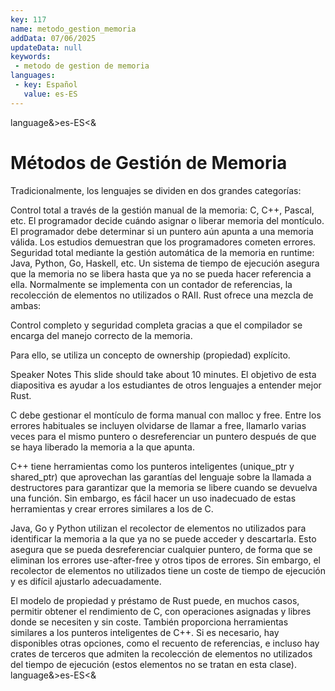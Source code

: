 ```yaml
---
key: 117
name: metodo_gestion_memoria
addData: 07/06/2025
updateData: null
keywords: 
 - metodo de gestion de memoria
languages:
 - key: Español
   value: es-ES
---
```

language&>es-ES<&
# Métodos de Gestión de Memoria
Tradicionalmente, los lenguajes se dividen en dos grandes categorías:

Control total a través de la gestión manual de la memoria: C, C++, Pascal, etc.
El programador decide cuándo asignar o liberar memoria del montículo.
El programador debe determinar si un puntero aún apunta a una memoria válida.
Los estudios demuestran que los programadores cometen errores.
Seguridad total mediante la gestión automática de la memoria en runtime: Java, Python, Go, Haskell, etc.
Un sistema de tiempo de ejecución asegura que la memoria no se libera hasta que ya no se pueda hacer referencia a ella.
Normalmente se implementa con un contador de referencias, la recolección de elementos no utilizados o RAII.
Rust ofrece una mezcla de ambas:

Control completo y seguridad completa gracias a que el compilador se encarga del manejo correcto de la memoria.

Para ello, se utiliza un concepto de ownership (propiedad) explícito.

Speaker Notes
This slide should take about 10 minutes.
El objetivo de esta diapositiva es ayudar a los estudiantes de otros lenguajes a entender mejor Rust.

C debe gestionar el montículo de forma manual con malloc y free. Entre los errores habituales se incluyen olvidarse de llamar a free, llamarlo varias veces para el mismo puntero o desreferenciar un puntero después de que se haya liberado la memoria a la que apunta.

C++ tiene herramientas como los punteros inteligentes (unique_ptr y shared_ptr) que aprovechan las garantías del lenguaje sobre la llamada a destructores para garantizar que la memoria se libere cuando se devuelva una función. Sin embargo, es fácil hacer un uso inadecuado de estas herramientas y crear errores similares a los de C.

Java, Go y Python utilizan el recolector de elementos no utilizados para identificar la memoria a la que ya no se puede acceder y descartarla. Esto asegura que se pueda desreferenciar cualquier puntero, de forma que se eliminan los errores use-after-free y otros tipos de errores. Sin embargo, el recolector de elementos no utilizados tiene un coste de tiempo de ejecución y es difícil ajustarlo adecuadamente.

El modelo de propiedad y préstamo de Rust puede, en muchos casos, permitir obtener el rendimiento de C, con operaciones asignadas y libres donde se
necesiten y sin coste. También proporciona herramientas similares a los punteros inteligentes de C++. Si es necesario, hay disponibles otras opciones,
como el recuento de referencias, e incluso hay crates de terceros que admiten la recolección de elementos no utilizados del tiempo de ejecución (estos
elementos no se tratan en esta clase).
language&>es-ES<&